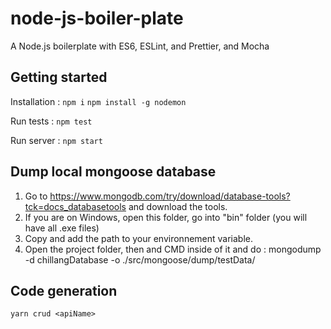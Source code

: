# node-js-boiler-plate

A Node.js boilerplate with ES6, ESLint, and Prettier, and Mocha

## Getting started

Installation :
`npm i`
`npm install -g nodemon`

Run tests :
`npm test`

Run server :
`npm start`

## Dump local mongoose database

1. Go to https://www.mongodb.com/try/download/database-tools?tck=docs_databasetools and download the tools.
2. If you are on Windows, open this folder, go into "bin" folder (you will have all .exe files)
3. Copy and add the path to your environnement variable.
4. Open the project folder, then and CMD inside of it and do : mongodump -d chillangDatabase -o ./src/mongoose/dump/testData/

## Code generation

```shell
yarn crud <apiName>
```
